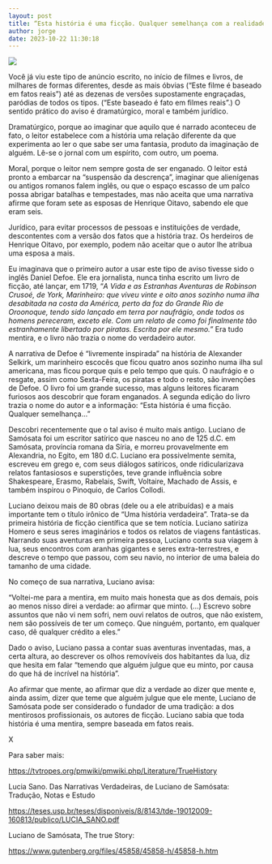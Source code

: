```yaml
---
layout: post
title: “Esta história é uma ficção. Qualquer semelhança com a realidade...”
author: jorge
date: 2023-10-22 11:30:18
---
```

![](/uploads/captura-de-tela-2023-10-22-às-11.36.34.png)

Você já viu este tipo de anúncio escrito, no início de filmes e livros, de milhares de formas diferentes, desde as mais óbvias (“Este filme é baseado em fatos reais”) até as dezenas de versões supostamente engraçadas, paródias de todos os tipos. (“Este baseado é fato em filmes reais”.) O sentido prático do aviso é dramatúrgico, moral e também jurídico.

Dramatúrgico, porque ao imaginar que aquilo que é narrado aconteceu de fato, o leitor estabelece com a história uma relação diferente da que experimenta ao ler o que sabe ser uma fantasia, produto da imaginação de alguém. Lê-se o jornal com um espírito, com outro, um poema.

Moral, porque o leitor nem sempre gosta de ser enganado. O leitor está pronto a embarcar na “suspensão da descrença”, imaginar que alienígenas ou antigos romanos falem inglês, ou que o espaço escasso de um palco possa abrigar batalhas e tempestades, mas não aceita que uma narrativa afirme que foram sete as esposas de Henrique Oitavo, sabendo ele que eram seis.

Jurídico, para evitar processos de pessoas e instituições de verdade, descontentes com a versão dos fatos que a história traz. Os herdeiros de Henrique Oitavo, por exemplo, podem não aceitar que o autor lhe atribua uma esposa a mais.

Eu imaginava que o primeiro autor a usar este tipo de aviso tivesse sido o inglês Daniel Defoe. Ele era jornalista, nunca tinha escrito um livro de ficção, até lançar, em 1719, “*A Vida e as Estranhas Aventuras de Robinson Crusoé, de York, Marinheiro: que viveu vinte e oito anos sozinho numa ilha desabitada na costa da América, perto da foz do Grande Rio de Oroonoque, tendo sido lançado em terra por naufrágio, onde todos os homens pereceram, exceto ele. Com um relato de como foi finalmente tão estranhamente libertado por piratas. Escrita por ele mesmo.”* Era tudo mentira, e o livro não trazia o nome do verdadeiro autor.

A narrativa de Defoe é “livremente inspirada” na história de Alexander Selkirk, um marinheiro escocês que ficou quatro anos sozinho numa ilha sul americana, mas ficou porque quis e pelo tempo que quis. O naufrágio e o resgate, assim como Sexta-Feira, os piratas e todo o resto, são invenções de Defoe. O livro foi um grande sucesso, mas alguns leitores ficaram furiosos aos descobrir que foram enganados. A segunda edição do livro trazia o nome do autor e a informação: “Esta história é uma ficção. Qualquer semelhança...”

Descobri recentemente que o tal aviso é muito mais antigo. Luciano de Samósata foi um escritor satírico que nasceu no ano de 125 d.C. em Samósata, província romana da Síria, e morreu provavelmente em Alexandria, no Egito, em 180 d.C. Luciano era possivelmente semita, escreveu em grego e, com seus diálogos satíricos, onde ridicularizava relatos fantasiosos e superstições, teve grande influência sobre Shakespeare, Erasmo, Rabelais, Swift, Voltaire, Machado de Assis, e também inspirou o Pinoquio, de Carlos Collodi.

Luciano deixou mais de 80 obras (dele ou a ele atribuídas) e a mais importante tem o título irônico de “Uma história verdadeira”. Trata-se da primeira história de ficção científica que se tem notícia. Luciano satiriza Homero e seus seres imaginários e todos os relatos de viagens fantásticas. Narrando suas aventuras em primeira pessoa, Luciano conta sua viagem à lua, seus encontros com aranhas gigantes e seres extra-terrestres, e descreve o tempo que passou, com seu navio, no interior de uma baleia do tamanho de uma cidade.

No começo de sua narrativa, Luciano avisa:

“Voltei-me para a mentira, em muito mais honesta que as dos demais, pois ao menos nisso direi a verdade: ao afirmar que minto. (...) Escrevo sobre assuntos que não vi nem sofri, nem ouvi relatos de outros, que não existem, nem são possíveis de ter um começo. Que ninguém, portanto, em qualquer caso, dê qualquer crédito a eles.”

Dado o aviso, Luciano passa a contar suas aventuras inventadas, mas, a certa altura, ao descrever os olhos removíveis dos habitantes da lua, diz que hesita em falar “temendo que alguém julgue que eu minto, por causa do que há de incrível na história”.

Ao afirmar que mente, ao afirmar que diz a verdade ao dizer que mente e, ainda assim, dizer que teme que alguém julgue que ele mente, Luciano de Samósata pode ser considerado o fundador de uma tradição: a dos mentirosos profissionais, os autores de ficção. Luciano sabia que toda história é uma mentira, sempre baseada em fatos reais.

X

Para saber mais:

https://tvtropes.org/pmwiki/pmwiki.php/Literature/TrueHistory

Lucia Sano. Das Narrativas Verdadeiras, de Luciano de Samósata: Tradução, Notas e Estudo

https://teses.usp.br/teses/disponiveis/8/8143/tde-19012009-160813/publico/LUCIA_SANO.pdf

Luciano de Samósata, The true Story:

<https://www.gutenberg.org/files/45858/45858-h/45858-h.htm>